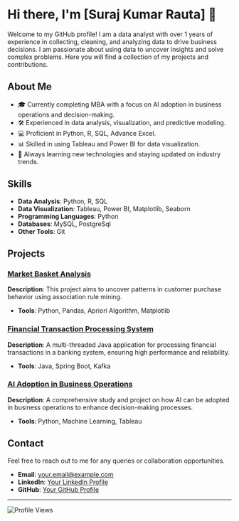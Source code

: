 # Hi there, I'm [Suraj Kumar Rauta] 👋



Welcome to my GitHub profile! I am a data analyst with over 1 years of experience in collecting, cleaning, and analyzing data to drive business decisions. I am passionate about using data to uncover insights and solve complex problems. Here you will find a collection of my projects and contributions.

## About Me

- 🎓 Currently completing MBA with a focus on AI adoption in business operations and decision-making.
- 🛠 Experienced in data analysis, visualization, and predictive modeling.
- 💻 Proficient in Python, R, SQL, Advance Excel.
- 📊 Skilled in using Tableau and Power BI for data visualization.
- 🌱 Always learning new technologies and staying updated on industry trends.


## Skills

- **Data Analysis**: Python, R, SQL
- **Data Visualization**: Tableau, Power BI, Matplotlib, Seaborn
- **Programming Languages**: Python
- **Databases**: MySQL, PostgreSql
- **Other Tools**: Git

## Projects

### [Market Basket Analysis](https://github.com/yourusername/market-basket-analysis)
**Description**: This project aims to uncover patterns in customer purchase behavior using association rule mining.
- **Tools**: Python, Pandas, Apriori Algorithm, Matplotlib


### [Financial Transaction Processing System](https://github.com/yourusername/financial-transaction-processing)
**Description**: A multi-threaded Java application for processing financial transactions in a banking system, ensuring high performance and reliability.
- **Tools**: Java, Spring Boot, Kafka

### [AI Adoption in Business Operations](https://github.com/yourusername/ai-adoption-business-operations)
**Description**: A comprehensive study and project on how AI can be adopted in business operations to enhance decision-making processes.
- **Tools**: Python, Machine Learning, Tableau


## Contact

Feel free to reach out to me for any queries or collaboration opportunities.

- **Email**: [your.email@example.com](mailto:your.email@example.com)
- **LinkedIn**: [Your LinkedIn Profile](https://www.linkedin.com/in/yourprofile)
- **GitHub**: [Your GitHub Profile](https://github.com/yourusername)

---

![Profile Views](https://komarev.com/ghpvc/?username=yourusername&color=blue)

